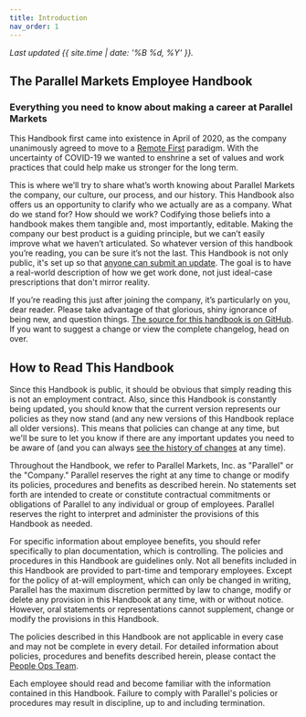 ```yaml
---
title: Introduction
nav_order: 1
---
```

_Last updated {{ site.time | date: '%B %d, %Y' }}._

## The Parallel Markets Employee Handbook
### Everything you need to know about making a career at Parallel Markets

This Handbook first came into existence in April of 2020, as the company unanimously agreed to move to a [Remote First](/remote) paradigm.  With the uncertainty of COVID-19 we wanted to enshrine a set of values and work practices that could help make us stronger for the long term.

This is where we’ll try to share what’s worth knowing about Parallel Markets the company, our culture, our process, and our history.  This Handbook also offers us an opportunity to clarify who we actually are as a company. What do we stand for? How should we work? Codifying those beliefs into a handbook makes them tangible and, most importantly, editable. Making the company our best product is a guiding principle, but we can’t easily improve what we haven’t articulated. So whatever version of this handbook you’re reading, you can be sure it’s not the last.  This Handbook is not only public, it's set up so that [anyone can submit an update](https://github.com/parallel-markets/handbook).  The goal is to have a real-world description of how we get work done, not just ideal-case prescriptions that don't mirror reality.

If you’re reading this just after joining the company, it’s particularly on you, dear reader.  Please take advantage of that glorious, shiny ignorance of being new, and question things.  [The source for this handbook is on GitHub](https://github.com/parallel-markets/handbook). If you want to suggest a change or view the complete changelog, head on over.

## How to Read This Handbook
Since this Handbook is public, it should be obvious that simply reading this is not an employment contract.  Also, since this Handbook is constantly being updated, you should know that the current version represents our policies as they now stand (and any new versions of this Handbook replace all older versions).  This means that policies can change at any time, but we'll be sure to let you know if there are any important updates you need to be aware of (and you can always [see the history of changes](https://github.com/parallel-markets/handbook/commits/master) at any time).

Throughout the Handbook, we refer to Parallel Markets, Inc. as "Parallel" or the "Company."  Parallel reserves the right at any time to change or modify its policies, procedures and benefits as described herein. No statements set forth are intended to create or constitute contractual commitments or obligations of Parallel to any individual or group of employees. Parallel reserves the right to interpret and administer the provisions of this Handbook as needed. 

For specific information about employee benefits, you should refer specifically to plan documentation, which is controlling. The policies and procedures in this Handbook are guidelines only.  Not all benefits included in this Handbook are provided to part-time and temporary employees. Except for the policy of at-will employment, which can only be changed in writing, Parallel has the maximum discretion permitted by law to change, modify or delete any provision in this Handbook at any time, with or without notice. However, oral statements or representations cannot supplement, change or modify the provisions in this Handbook.

The policies described in this Handbook are not applicable in every case and may not be complete in every detail. For detailed information about policies, procedures and benefits described herein, please contact the [People Ops Team](mailto:people@parallelmarkets.com).

Each employee should read and become familiar with the information contained in this Handbook. Failure to comply with Parallel's policies or procedures may result in discipline, up to and including termination.
